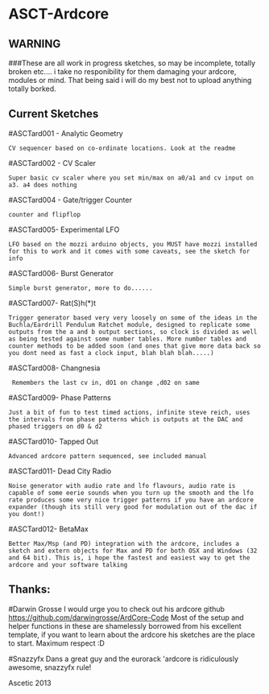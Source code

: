 ASCT-Ardcore
============

## WARNING

###These are all work in progress sketches, so may be incomplete, totally broken etc.... i take no responibility for them damaging your ardcore, modules or mind. That being said i will do my best not to upload anything totally borked.


## Current Sketches

#ASCTard001 - Analytic Geometry

	CV sequencer based on co-ordinate locations. Look at the readme

#ASCTard002 - CV Scaler

	Super basic cv scaler where you set min/max on a0/a1 and cv input on a3. a4 does nothing

#ASCTard004 - Gate/trigger Counter

	counter and flipflop 

#ASCTard005- Experimental LFO

	LFO based on the mozzi arduino objects, you MUST have mozzi installed for this to work and it comes with some caveats, see the sketch for info

#ASCTard006- Burst Generator

	Simple burst generator, more to do......

#ASCTard007- Rat(S)h(*)t

	Trigger generator based very very loosely on some of the ideas in the Buchla/Eardrill Pendulum Ratchet module, designed to replicate some outputs from the a and b output sections, so clock is divided as well as being tested against some number tables. More number tables and counter methods to be added soon (and ones that give more data back so you dont need as fast a clock input, blah blah blah.....)

#ASCTard008- Changnesia

     Remembers the last cv in, dO1 on change ,d02 on same

#ASCTard009- Phase Patterns

    Just a bit of fun to test timed actions, infinite steve reich, uses the intervals from phase patterns which is outputs at the DAC and phased triggers on d0 & d2

#ASCTard010- Tapped Out

    Advanced ardcore pattern sequenced, see included manual

#ASCTard011- Dead City Radio

    Noise generator with audio rate and lfo flavours, audio rate is capable of some eerie sounds when you turn up the smooth and the lfo rate produces some very nice trigger patterns if you have an ardcore expander (though its still very good for modulation out of the dac if you dont!)

#ASCTard012- BetaMax

    Better Max/Msp (and PD) integration with the ardcore, includes a sketch and extern objects for Max and PD for both OSX and Windows (32 and 64 bit). This is, i hope the fastest and easiest way to get the ardcore and your software talking

## Thanks:

#Darwin Grosse
	I would urge you to check out his ardcore github https://github.com/darwingrosse/ArdCore-Code
	Most of the setup and helper functions in these are shamelessly borrowed from his excellent template, if you want to learn about the ardcore his sketches are the place to start. Maximum respect :D

#Snazzyfx
	Dans a great guy and the eurorack 'ardcore is ridiculously awesome, snazzyfx rule! 

Ascetic 2013
